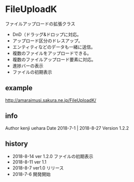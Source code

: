 # FileUploadK
ファイルアップロードの拡張クラス

- DnD（ドラッグ&ドロップに対応。
- アップロード区分のドレスアップ。
- エンティティなどのデータも一緒に送信。
- 複数のファイルをアップロードできる。
- 複数のファイルアップロード要素に対応。
- 進捗バーの表示
- ファイルの初期表示


## example
http://amaraimusi.sakura.ne.jp/FileUploadK/

## info
Author kenji uehara
Date 2018-7-1 | 2018-8-27
Version 1.2.2

## history
- 2018-8-14 ver 1.2.0 ファイルの初期表示
- 2018-8-11 ver 1.1
- 2018-8-7 ver1.0 リリース
- 2018-7-6 開発開始

